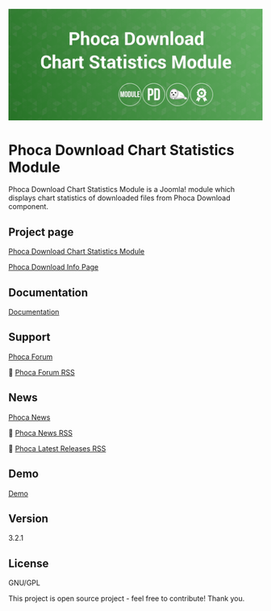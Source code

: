 



![Phoca Download Chart Statistics Module](https://github.com/PhocaCz/PhocaDownloadChartStatisticsModule/blob/master/mod_phocadownload_chart_statistics.png)

# Phoca Download Chart Statistics Module



Phoca Download Chart Statistics Module is a Joomla! module which displays chart statistics of downloaded files from Phoca Download component.



## Project page

[Phoca Download Chart Statistics Module](https://www.phoca.cz/phocadownload-chartstatistics)

[Phoca Download Info Page](https://www.phoca.cz/project/phocadownload-joomla-download)



## Documentation

[Documentation](https://www.phoca.cz/documentation/category/34-phoca-download-chart-statistics-module)





## Support

[Phoca Forum](https://www.phoca.cz/forum)

:bell: [Phoca Forum RSS](https://www.phoca.cz/forum/app.php/feed)



## News

[Phoca News](https://www.phoca.cz/news)

:bell: [Phoca News RSS](https://www.phoca.cz/news?format=feed&type=rss)

:bell: [Phoca Latest Releases RSS](https://www.phoca.cz/download/feed/111?format=feed&type=rss)



## Demo

[Demo](https://www.phoca.cz/download)



## Version

3.2.1



## License

GNU/GPL



This project is open source project - feel free to contribute! Thank you.

